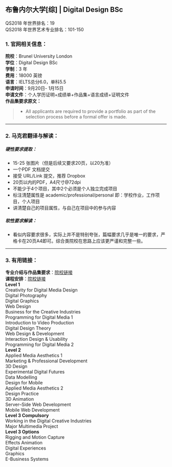 ## 布鲁内尔大学[综] | Digital Design BSc

QS2018 年世界排名：19  
QS2018 年世界艺术专业排名：101-150
### 1. 官网相关信息：

**院校**：Brunel University London  
**学位**：Digital Design BSc  
**学制**：3 年  
**费用**：18000 英镑  
**语言**：IELTS总分6.0，单科5.5      
**申请时间**：9月20日- 1月15日  
**申请文件**：个人学历证明+成绩单+作品集+语言成绩+证明文件  
**作品集要求原文：**   

> - All applicants are required to provide a portfolio as part of the selection process before a formal offer is made.


---


### 2. 马克君翻译与解读：

##### 硬性要求提取：
- 15-25 张图片（但是后续又要求20页，以20为准）
- 一个PDF 文档提交
- 接受 URL/Link 提交，推荐 Dropbox
- 20页以内的PDF，A4尺寸@72dpi
- 不能少于4个项目，其中2个必须是个人独立完成项目
- 标注清楚属性是 academic/professional/personal 即：学校作业，工作项目，个人项目
- 讲清楚自己的项目属性，与自己在项目中的参与内容

##### 软性要求解读：
- 看似内容要求很多，实际上并不是特别夸张，篇幅要求几乎是唯一的要求，严格卡在20页A4即可。综合类院校在思路上应该更严谨和完整一些。


---


### 3. 有用链接：

**专业介绍与作品集要求**：[院校链接](https://gradadm.seas.upenn.edu/masters/integrated-product-design/)  
**课程安排**：[院校链接](https://ipd.me.upenn.edu/)  
**Level 1**  
Creativity for Digital Media Design  
Digital Photography  
Digital Graphics  
Web Design  
Business for the Creative Industries  
Programming for Digital Media 1  
Introduction to Video Production  
Digital Design Theory  
Web Design & Development  
Interaction Design & Usability  
Programming for Digital Media 2  
**Level 2**  
Applied Media Aesthetics 1  
Marketing & Professional Development  
3D Design  
Experimental Digital Futures  
Data Modelling  
Design for Mobile  
Applied Media Aesthetics 2  
Design Practice  
3D Animation  
Server–Side Web Development  
Mobile Web Development  
**Level 3 Compulsory**  
Working in the Digital Creative Industries  
Major Multimedia Project  
**Level 3 Options**  
Rigging and Motion Capture  
Effects Animation  
Digital Experiences  
Graphics  
E-Business Systems  

